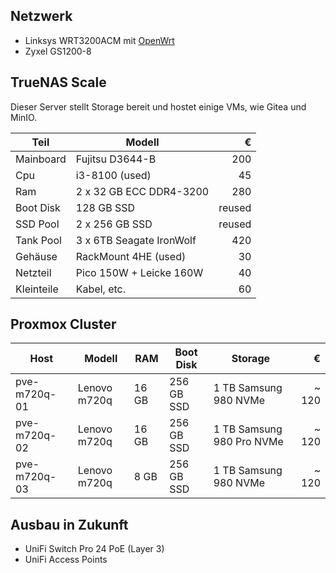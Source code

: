 
## Netzwerk

* Linksys WRT3200ACM mit [OpenWrt](https://openwrt.org)
* Zyxel GS1200-8

## TrueNAS Scale

Dieser Server stellt Storage bereit und hostet einige VMs, wie Gitea und MinIO.

| Teil       | Modell                   |      € |
| ---------- | ------------------------ | -----: |
| Mainboard  | Fujitsu D3644-B          |    200 |
| Cpu        | i3-8100 (used)           |     45 |
| Ram        | 2 x 32 GB ECC DDR4-3200  |    280 |
| Boot Disk  | 128 GB SSD               | reused |
| SSD Pool   | 2 x 256 GB SSD           | reused |
| Tank Pool  | 3 x 6TB Seagate IronWolf |    420 |
| Gehäuse    | RackMount 4HE (used)     |     30 |
| Netzteil   | Pico 150W + Leicke 160W  |     40 |
| Kleinteile | Kabel, etc.              |     60 |

## Proxmox Cluster

| Host         | Modell       | RAM   | Boot Disk  | Storage                   |     € |
| ------------ | ------------ | ----- | ---------- | ------------------------- | ----: |
| pve-m720q-01 | Lenovo m720q | 16 GB | 256 GB SSD | 1 TB Samsung 980 NVMe     | ~ 120 |
| pve-m720q-02 | Lenovo m720q | 16 GB | 256 GB SSD | 1 TB Samsung 980 Pro NVMe | ~ 120 |
| pve-m720q-03 | Lenovo m720q | 8 GB  | 256 GB SSD | 1 TB Samsung 980 NVMe     | ~ 120 |

## Ausbau in Zukunft

* UniFi Switch Pro 24 PoE (Layer 3)
* UniFi Access Points
